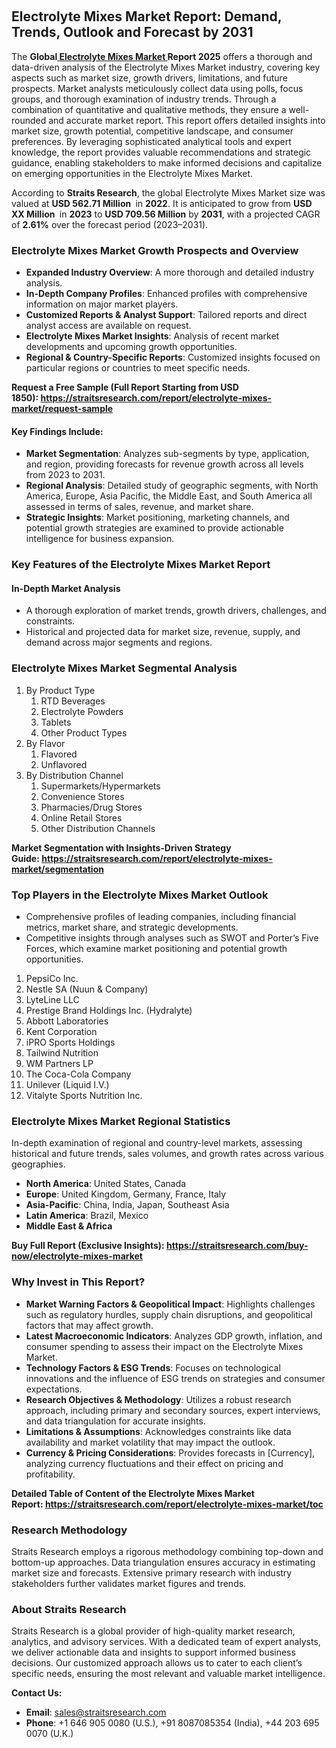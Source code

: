 <p>&nbsp;</p>
<h2>Electrolyte Mixes Market Report: Demand, Trends, Outlook and Forecast by 2031</h2>
<p>The&nbsp;<strong>Global<a href="https://straitsresearch.com/report/electrolyte-mixes-market"> Electrolyte Mixes Market </a>Report 2025</strong>&nbsp;offers a thorough and data-driven analysis of the Electrolyte Mixes Market industry, covering key aspects such as market size, growth drivers, limitations, and future prospects. Market analysts meticulously collect data using polls, focus groups, and thorough examination of industry trends. Through a combination of quantitative and qualitative methods, they ensure a well-rounded and accurate market report. This report offers detailed insights into market size, growth potential, competitive landscape, and consumer preferences. By leveraging sophisticated analytical tools and expert knowledge, the report provides valuable recommendations and strategic guidance, enabling stakeholders to make informed decisions and capitalize on emerging opportunities in the Electrolyte Mixes Market.</p>
<p>According to&nbsp;<strong>Straits Research</strong>, the global Electrolyte Mixes Market size was valued at&nbsp;<strong>USD 562.71 Million&nbsp;</strong>&nbsp;in&nbsp;<strong>2022</strong>. It is anticipated to grow from&nbsp;<strong>USD XX Million&nbsp;</strong>&nbsp;in&nbsp;<strong>2023</strong>&nbsp;to&nbsp;<strong>USD 709.56 Million</strong>&nbsp;by&nbsp;<strong>2031</strong>, with a projected CAGR of&nbsp;<strong>2.61%</strong>&nbsp;over the forecast period (2023&ndash;2031).</p>
<h3>Electrolyte Mixes Market Growth Prospects and Overview</h3>
<ul>
<li><strong>Expanded Industry Overview</strong>: A more thorough and detailed industry analysis.</li>
<li><strong>In-Depth Company Profiles</strong>: Enhanced profiles with comprehensive information on major market players.</li>
<li><strong>Customized Reports &amp; Analyst Support</strong>: Tailored reports and direct analyst access are available on request.</li>
<li><strong>Electrolyte Mixes Market Insights</strong>: Analysis of recent market developments and upcoming growth opportunities.</li>
<li><strong>Regional &amp; Country-Specific Reports</strong>: Customized insights focused on particular regions or countries to meet specific needs.</li>
</ul>
<p><strong>Request a Free Sample (Full Report Starting from USD 1850):&nbsp;<a href="https://straitsresearch.com/report/electrolyte-mixes-market/request-sample">https://straitsresearch.com/report/electrolyte-mixes-market/request-sample</a></strong></p>
<h4>Key Findings Include:</h4>
<ul>
<li><strong>Market Segmentation</strong>: Analyzes sub-segments by type, application, and region, providing forecasts for revenue growth across all levels from&nbsp;2023 to 2031.</li>
<li><strong>Regional Analysis</strong>: Detailed study of geographic segments, with North America, Europe, Asia Pacific, the Middle East, and South America all assessed in terms of sales, revenue, and market share.</li>
<li><strong>Strategic Insights</strong>: Market positioning, marketing channels, and potential growth strategies are examined to provide actionable intelligence for business expansion.</li>
</ul>
<h3>Key Features of the Electrolyte Mixes Market Report</h3>
<h4>In-Depth Market Analysis</h4>
<ul>
<li>A thorough exploration of market trends, growth drivers, challenges, and constraints.</li>
<li>Historical and projected data for market size, revenue, supply, and demand across major segments and regions.</li>
</ul>
<h3>Electrolyte Mixes Market&nbsp;Segmental Analysis</h3>
<ol>
<li>By Product Type
<ol>
<li>RTD Beverages</li>
<li>Electrolyte Powders</li>
<li>Tablets</li>
<li>Other Product Types</li>
</ol>
</li>
<li>By Flavor
<ol>
<li>Flavored</li>
<li>Unflavored</li>
</ol>
</li>
<li>By Distribution Channel
<ol>
<li>Supermarkets/Hypermarkets</li>
<li>Convenience Stores</li>
<li>Pharmacies/Drug Stores</li>
<li>Online Retail Stores</li>
<li>Other Distribution Channels</li>
</ol>
</li>
</ol>
<p><strong>Market Segmentation with Insights-Driven Strategy Guide:&nbsp;<a href="https://straitsresearch.com/report/electrolyte-mixes-market/segmentation">https://straitsresearch.com/report/electrolyte-mixes-market/segmentation</a></strong></p>
<h3>Top Players in the Electrolyte Mixes Market Outlook</h3>
<ul>
<li>Comprehensive profiles of leading companies, including financial metrics, market share, and strategic developments.</li>
<li>Competitive insights through analyses such as SWOT and Porter&rsquo;s Five Forces, which examine market positioning and potential growth opportunities.</li>
</ul>
<ol>
<li>PepsiCo Inc.</li>
<li>Nestle SA (Nuun &amp; Company)</li>
<li>LyteLine LLC</li>
<li>Prestige Brand Holdings Inc. (Hydralyte)</li>
<li>Abbott Laboratories</li>
<li>Kent Corporation</li>
<li>iPRO Sports Holdings</li>
<li>Tailwind Nutrition</li>
<li>WM Partners LP</li>
<li>The Coca-Cola Company</li>
<li>Unilever (Liquid I.V.)</li>
<li>Vitalyte Sports Nutrition Inc.</li>
</ol>
<h3>Electrolyte Mixes Market Regional Statistics</h3>
<p>In-depth examination of regional and country-level markets, assessing historical and future trends, sales volumes, and growth rates across various geographies.</p>
<ul>
<li><strong>North America</strong>: United States, Canada</li>
<li><strong>Europe</strong>: United Kingdom, Germany, France, Italy</li>
<li><strong>Asia-Pacific</strong>: China, India, Japan, Southeast Asia</li>
<li><strong>Latin America</strong>: Brazil, Mexico</li>
<li><strong>Middle East &amp; Africa</strong></li>
</ul>
<p><strong>Buy Full Report (Exclusive Insights):&nbsp;<a href="https://straitsresearch.com/buy-now/electrolyte-mixes-market">https://straitsresearch.com/buy-now/electrolyte-mixes-market</a></strong></p>
<h3>Why Invest in This Report?</h3>
<ul>
<li><strong>Market Warning Factors &amp; Geopolitical Impact</strong>: Highlights challenges such as regulatory hurdles, supply chain disruptions, and geopolitical factors that may affect growth.</li>
<li><strong>Latest Macroeconomic Indicators</strong>: Analyzes GDP growth, inflation, and consumer spending to assess their impact on the Electrolyte Mixes Market.</li>
<li><strong>Technology Factors &amp; ESG Trends</strong>: Focuses on technological innovations and the influence of ESG trends on strategies and consumer expectations.</li>
<li><strong>Research Objectives &amp; Methodology</strong>: Utilizes a robust research approach, including primary and secondary sources, expert interviews, and data triangulation for accurate insights.</li>
<li><strong>Limitations &amp; Assumptions</strong>: Acknowledges constraints like data availability and market volatility that may impact the outlook.</li>
<li><strong>Currency &amp; Pricing Considerations</strong>: Provides forecasts in [Currency], analyzing currency fluctuations and their effect on pricing and profitability.</li>
</ul>
<p><strong>Detailed Table of Content of the Electrolyte Mixes Market Report:&nbsp;<a href="https://straitsresearch.com/report/electrolyte-mixes-market/toc">https://straitsresearch.com/report/electrolyte-mixes-market/toc</a></strong></p>
<h3>Research Methodology</h3>
<p>Straits Research employs a rigorous methodology combining top-down and bottom-up approaches. Data triangulation ensures accuracy in estimating market size and forecasts. Extensive primary research with industry stakeholders further validates market figures and trends.</p>
<h3>About Straits Research</h3>
<p>Straits Research is a global provider of high-quality market research, analytics, and advisory services. With a dedicated team of expert analysts, we deliver actionable data and insights to support informed business decisions. Our customized approach allows us to cater to each client&rsquo;s specific needs, ensuring the most relevant and valuable market intelligence.</p>
<p><strong>Contact Us:</strong></p>
<ul>
<li><strong>Email</strong>: <a href="sales@straitsresearch.com">sales@straitsresearch.com</a></li>
<li><strong>Phone</strong>: +1 646 905 0080 (U.S.), +91 8087085354 (India), +44 203 695 0070 (U.K.)</li>
</ul>
<p>&nbsp;</p>
